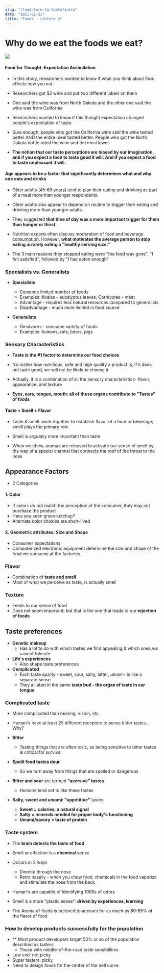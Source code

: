```yaml
---
slug: "/food-farm-to-table/intro"
date: "2021-01-25"
title: "Foods - Lecture 3"
---
```


# Why do we eat the foods we eat?

![](https://i.gyazo.com/ad7d5b5cdc33ce64e4957b17a07e0ebe.png)

#### Food for Thought: Expectation Assimilation

- In this study, researchers wanted to know if what you think about food effects how you eat.
- Researchers got $2 wine and put two different labels on them
- One said the wine was from North Dakota and the other one said the wine was from California
- Researchers wanted to know if this thought expectation changed people's expectation of taste.

- Sure enough, people who got the California wine said the wine tested better AND the entire meal tasted better. People who got the North Dakota bottle rated the wine and the meal lower.
- **The notion that our taste perceptions are biased by our imagination, and if you expect a food to taste good it will. And if you expect a food to taste unpleasant it will.**

#### Age appears to be a factor that significantly determines what and why one eats and drinks

- Older adults (45-69 years) tend to plan their eating and drinking as part of a meal more than younger respondents.
- Older adults also appear to depend on routine to trigger their eating and drinking more than younger adults.
- They suggested **that time of day was a more important trigger for them than hunger or thirst**

- Nutrition experts often discuss moderation of food and beverage consumption. However, **what motivates the average person to stop eating is rarely eating a "healthy serving size."**
- The 3 main reasons they stopped eating were "the food was gone", "I felt satisfied", followed by "I had eaten enough"

### Specialists vs. Generalists

- **Specialists**

  - Consume limited number of foods
  - Examples: Koalas - eucalyptus leaves; Carnivores - meat
  - Advantage - requires less natural resources compared to generalists
  - Disadvantage - much more limited in food source

- **Generalists**
  - Omnivores - consume variety of foods
  - Examples: humans, rats, bears, pigs

### Sensory Characteristics

- **Taste is the #1 factor to determine our food choices**
- No matter how nutritious, safe and high quality a product is, if it does not taste good, we will not be likely to choose it
- Actually, it is a combination of all the sensory characteristics- flavor, appearance, and texture

- **Eyes, ears, tongue, mouth: all of these organs contribute to "Tastes" of foods**

#### Taste + Smell + Flavor

- Taste & smell: work together to establish flavor of a food or beverage; smell plays the primary role

- Smell is arguably more important than taste
- When we chew, aromas are released to activate our sense of smell by the way of a special channel that connects the roof of the throat to the nose

## Appearance Factors

- 2 Categories

#### 1. Color

- If colors do not match the perception of the consumer, they may not purchase the product
- Have you seen green ketchup?
- Alternate color choices are short-lived

#### 2. Geometric attributes: Size and Shape

- Consumer expectations
- Computerized electronic equipment determine the size and shape of the food we consume at the factories

### Flavor

- Combination of **taste and smell**
- Most of what we perceive as taste, is actually smell

### Texture

- Feeds to our sense of food
- Does not seem important; but that is the one that leads to our **rejection of foods**

## Taste preferences

- **Genetic makeup**
  - Has a lot to do with which tastes we find appealing & which ones we cannot tolerate
- **Life's experiences**
  - Also shape taste preferences
- **Complicated**
  - Each taste quality - sweet, sour, salty, bitter, umami- is like a separate sense
  - They all start in the same **taste bud - the organ of taste in our tongue**

### Complicated taste

- More complicated than hearing, vision, etc.
- Human's have at least 25 different receptors to sense bitter tastes... Why?
- **Bitter**
  - Tasting things that are often toxic, so being sensitive to bitter tastes is critical for survival
- **Spoilt food tastes dour**

  - So we turn away from things that are spoiled or dangerous

- **Bitter and sour** are termed **"aversive" tastes**
  - Humans tend not to like these tastes
- **Salty, sweet and umami: "appetitive"** tastes
  - **Sweet = calories; a natural signal**
  - **Salty = minerals needed for proper body's functioning**
  - **Umami/savory = taste of protein**

### Taste system

- The **brain detects the taste of food**
- Smell or olfaction is a **chemical** sense
- Occurs in 2 ways
  - Directly through the nose
  - Retro nasally - when you chew food, chemicals in the food vaporize and stimulate the nose from the back
- Human's are capable of identifying 1000s of odors
- Smell is a more "plastic sense": **driven by experiences, learning**

- The Aroma of foods is believed to account for as much as 80-85% of the flavor of food

### How to develop products successfully for the population

- \*\* Most product developers target 50% or so of the population described as tasters
  - Those with middle-of-the-road taste sensibilities
- Low end: not picky
- Super tasters: picky
- Need to design foods for the center of the bell curve
